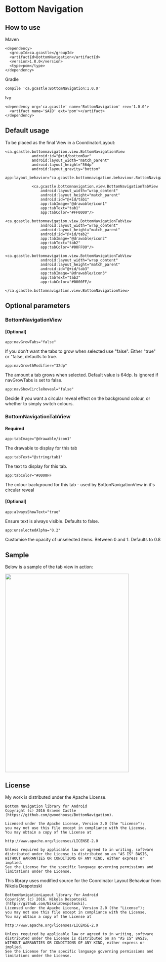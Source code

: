 # Bottom Navigation

## How to use

Maven

```
<dependency>
  <groupId>ca.gcastle</groupId>
  <artifactId>BottomNavigation</artifactId>
  <version>1.0.0</version>
  <type>pom</type>
</dependency>
```

Gradle

```
compile 'ca.gcastle:BottomNavigation:1.0.0'
```

Ivy

```
<dependency org='ca.gcastle' name='BottomNavigation' rev='1.0.0'>
  <artifact name='$AID' ext='pom'></artifact>
</dependency>
```

## Default usage

To be placed as the final View in a CoordinatorLayout:

```
<ca.gcastle.bottomnavigation.view.BottomNavigationView
            android:id="@+id/bottomBar"
            android:layout_width="match_parent"
            android:layout_height="56dp"
            android:layout_gravity="bottom"
            app:layout_behavior="ca.gcastle.bottomnavigation.behaviour.BottomNavigationBehavior">

            <ca.gcastle.bottomnavigation.view.BottomNavigationTabView
                android:layout_width="wrap_content"
                android:layout_height="match_parent"
                android:id="@+id/tab1"
                app:tabImage="@drawable/icon1"
                app:tabText="tab1"
                app:tabColor="#FF0000"/>

<ca.gcastle.bottomnavigation.view.BottomNavigationTabView
                android:layout_width="wrap_content"
                android:layout_height="match_parent"
                android:id="@+id/tab2"
                app:tabImage="@drawable/icon2"
                app:tabText="tab2"
                app:tabColor="#00FF00"/>

<ca.gcastle.bottomnavigation.view.BottomNavigationTabView
                android:layout_width="wrap_content"
                android:layout_height="match_parent"
                android:id="@+id/tab3"
                app:tabImage="@drawable/icon3"
                app:tabText="tab3"
                app:tabColor="#0000FF/>

</ca.gcastle.bottomnavigation.view.BottomNavigationView>
```

## Optional parameters

### BottomNavigationView

#### [Optional]
`app:navGrowTabs="false"`

If you don't want the tabs to grow when selected use "false". Either "true" or "false, defaults to true. 

`app:navGrowthModifier="32dp"`

The amount a tab grows when selected. Default value is 64dp. Is ignored if navGrowTabs is set to false.

`app:navShowCircleReveal="false"`

Decide if you want a circular reveal effect on the background colour, or whether to simply switch colours.

### BottomNavigationTabView

#### Required

`app:tabImage="@drawable/icon1"`

The drawable to display for this tab

`app:tabText="@string/tab1"`

The text to display for this tab.

`app:tabColor="#0000FF`

The colour background for this tab - used by BottonNavigationView in it's circular reveal

#### [Optional]

`app:alwaysShowText="true"`

Ensure text is always visible. Defaults to false.

`app:unselectedAlpha="0.2"`

Customise the opacity of unselected items. Between 0 and 1. Defaults to 0.8

## Sample
Below is a sample of the tab view in action:

<img src="http://i.imgur.com/VjwUVvj.gifv" width="400" height="640"/>

## License

My work is distributed under the Apache License.

```
Bottom Navigation library for Android
Copyright (c) 2016 Graeme Castle (https://github.com/gwoodhouse/BottomNavigation).

Licensed under the Apache License, Version 2.0 (the "License");
you may not use this file except in compliance with the License.
You may obtain a copy of the License at

http://www.apache.org/licenses/LICENSE-2.0

Unless required by applicable law or agreed to in writing, software
distributed under the License is distributed on an "AS IS" BASIS,
WITHOUT WARRANTIES OR CONDITIONS OF ANY KIND, either express or implied.
See the License for the specific language governing permissions and
limitations under the License.
```

This library uses modified source for the Coordinator Layout Behaviour from Nikola Despotoski

```
BottomNavigationLayout library for Android
Copyright (c) 2016. Nikola Despotoski (http://github.com/NikolaDespotoski).
Licensed under the Apache License, Version 2.0 (the "License");
you may not use this file except in compliance with the License.
You may obtain a copy of the License at

http://www.apache.org/licenses/LICENSE-2.0

Unless required by applicable law or agreed to in writing, software
distributed under the License is distributed on an "AS IS" BASIS,
WITHOUT WARRANTIES OR CONDITIONS OF ANY KIND, either express or implied.
See the License for the specific language governing permissions and
limitations under the License.
```
